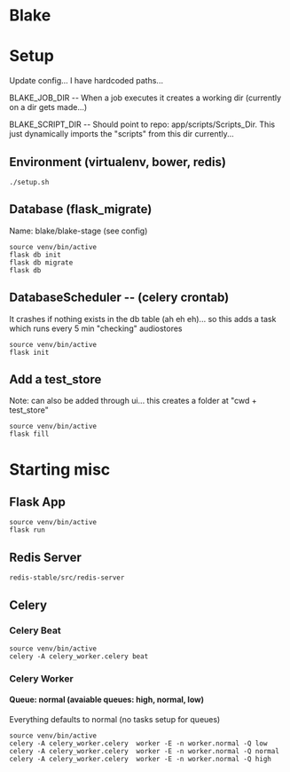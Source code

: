 # Blake

# Setup
Update config... I have hardcoded paths...

BLAKE_JOB_DIR -- When a job executes it creates a working dir (currently on a dir gets made...)

BLAKE_SCRIPT_DIR -- Should point to repo: app/scripts/Scripts_Dir. This just dynamically imports the "scripts" from this dir currently...

## Environment (virtualenv, bower, redis)
```
./setup.sh
```
## Database (flask_migrate)
Name: blake/blake-stage (see config)
```
source venv/bin/active
flask db init
flask db migrate
flask db
```

## DatabaseScheduler -- (celery crontab)
It crashes if nothing exists in the db table (ah eh eh)... so this adds a task which runs every 5 min "checking" audiostores
```
source venv/bin/active
flask init
```
## Add a test_store
Note: can also be added through ui... this creates a folder at "cwd + test_store"
```
source venv/bin/active
flask fill
```


# Starting misc
## Flask App
```
source venv/bin/active
flask run
```
## Redis Server
```
redis-stable/src/redis-server
```
## Celery
### Celery Beat
```
source venv/bin/active
celery -A celery_worker.celery beat
```

### Celery Worker
#### Queue: normal (avaiable queues: high, normal, low)
Everything defaults to normal (no tasks setup for queues)
```
source venv/bin/active
celery -A celery_worker.celery  worker -E -n worker.normal -Q low
celery -A celery_worker.celery  worker -E -n worker.normal -Q normal
celery -A celery_worker.celery  worker -E -n worker.normal -Q high
```
